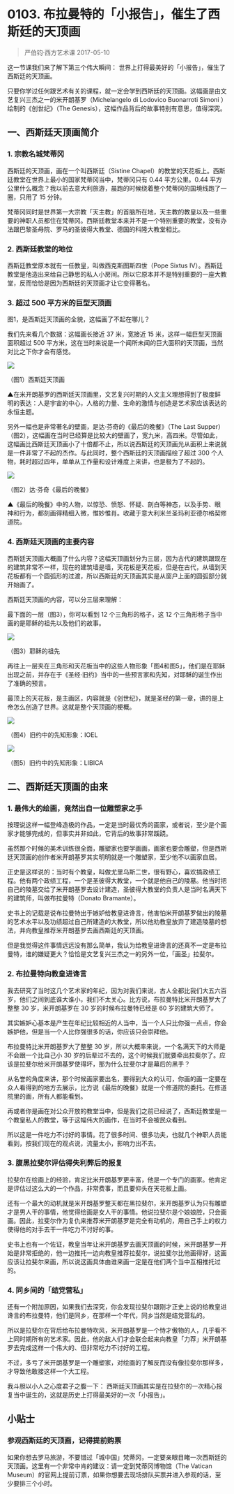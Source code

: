 # 0103. 布拉曼特的「小报告」，催生了西斯廷的天顶画
> 严伯钧·西方艺术课
2017-05-10

这一节课我们来了解下第三个伟大瞬间： 世界上打得最美好的「小报告」，催生了西斯廷的天顶画。 

只要你学过任何跟艺术有关的课程，就一定会学到西斯廷的天顶画。这幅画是由文艺复兴三杰之一的米开朗基罗（Michelangelo di Lodovico Buonarroti Simoni ）绘制的《创世纪》（The Genesis），这幅作品背后的故事特别有意思，值得深究。

## 一、西斯廷天顶画简介
### 1. 宗教名城梵蒂冈
西斯廷的天顶画，画在一个叫西斯廷（Sistine Chapel）的教堂的天花板上。西斯廷教堂在世界上最小的国家梵蒂冈当中，梵蒂冈只有 0.44 平方公里。0.44 平方公里什么概念？我以前去意大利旅游，晨跑的时候绕着整个梵蒂冈的国境线跑了一圈，只用了 15 分钟。

梵蒂冈同时是世界第一大宗教「天主教」的首脑所在地，天主教的教皇以及一些重要的神职人员都住在梵蒂冈。西斯廷教堂本来并不是一个特别重要的教堂，没有办法跟巴黎圣母院、罗马的圣彼得大教堂、德国的科隆大教堂相比。

### 2. 西斯廷教堂的地位
西斯廷教堂原本就有一任教皇，叫做西克斯图斯四世（Pope Sixtus IV）。西斯廷教堂是他造出来给自己静思的私人小房间。所以它原本并不是特别重要的一座大教堂，反而恰恰是因为西斯廷的天顶画才让它变得著名。

### 3. 超过 500 平方米的巨型天顶画
图1，是西斯廷天顶画的全貌，这幅画了不起在哪儿？

我们先来看几个数据：这幅画长接近 37 米，宽接近 15 米，这样一幅巨型天顶画面积超过 500 平方米，这在当时来说是一个闻所未闻的巨大面积的天顶画，当然对比之下你才会有感觉。

![](https://raw.githubusercontent.com/dalong0514/selfstudy/master/图片链接/艺术/2018009.jpg)

（图1）西斯廷天顶画

▲在米开朗基罗的西斯廷天顶画里，文艺复兴时期的人文主义理想得到了极度鲜明的表达：人是宇宙的中心，人格的力量、生命的激情与创造是艺术家应该表达的永恒主题。

另外一幅也是非常著名的壁画，是达·芬奇的《最后的晚餐》（The Last Supper）（图2），这幅画在当时已经算是比较大的壁画了，宽九米，高四米。尽管如此，这幅画比西斯廷天顶画小了十倍都不止，所以说西斯廷的天顶画光从面积上来说就是一件非常了不起的杰作。与此同时，整个西斯廷的天顶画描绘了超过 300 个人物，耗时超过四年，单单从工作量和设计难度上来讲，也是极为了不起的。

![](https://raw.githubusercontent.com/dalong0514/selfstudy/master/图片链接/艺术/2018010.jpg)

（图2）达·芬奇《最后的晚餐》

▲《最后的晚餐》中的人物，以惊恐、愤怒、怀疑、剖白等神态，以及手势、眼神和行为，都刻画得精细入微，惟妙惟肖。收藏于意大利米兰圣玛利亚德尔格契修道院。

### 4. 西斯廷天顶画的主要内容
西斯廷天顶画大概画了什么内容？这幅天顶画划分为三层，因为古代的建筑跟现在的建筑非常不一样，现在的建筑墙是墙，天花板是天花板，但是在古代，从墙到天花板都有一个圆弧形的过渡，所以西斯廷的天顶画其实是从窗户上面的圆弧部分就开始画了。

西斯廷天顶画的内容，可以分三层来理解：

最下面的一层（图3），你可以看到 12 个三角形的格子，这 12 个三角形格子当中画的是耶稣的祖先以及他们的故事。

![](https://raw.githubusercontent.com/dalong0514/selfstudy/master/图片链接/艺术/2018011.jpg)

（图3）耶稣的祖先

再往上一层夹在三角形和天花板当中的这些人物形象「图4和图5」，他们是在耶稣出现之前，并存在于《圣经·旧约》当中的一些预言家和先知，对耶稣的诞生作出了准确的预言。

最顶上的天花板，是主画区，内容就是《创世纪》，就是圣经的第一章，讲的是上帝怎么创造了世界。这就是整个天顶画的梗概。

![](https://raw.githubusercontent.com/dalong0514/selfstudy/master/图片链接/艺术/2018012.jpg)

（图4）旧约中的先知形象：IOEL

![](https://raw.githubusercontent.com/dalong0514/selfstudy/master/图片链接/艺术/2018013.jpg)

（图5）旧约中的先知形象：LIBICA

## 二、西斯廷天顶画的由来
### 1. 最伟大的绘画，竟然出自一位雕塑家之手
按理说这样一幅登峰造极的作品，一定是当时最优秀的画家，或者说，至少是个画家才能够完成的，但事实并非如此，它背后的故事非常蹊跷。

虽然那个时候的美术训练很全面，雕塑家也要学画画，画家也要会雕塑，但是西斯廷天顶画的创作者米开朗基罗其实明明就是一个雕塑家，至少他不以画家自居。

正史是这样说的：当时有个教皇，叫做尤里乌斯二世，很有野心，喜欢搞政绩工程。他有两个政绩工程，一个是圣彼得大教堂，一个就是他自己的陵墓。他当时把自己的陵墓交给了米开朗基罗去设计建造，圣彼得大教堂的负责人是当时名满天下的建筑师，叫做布拉曼特（Donato Bramante）。

史书上的记载是说布拉曼特出于嫉妒给教皇进谗言，他害怕米开朗基罗做出的陵墓的艺术水平以及功绩超过自己所建造的大教堂，所以他劝教皇放弃了建造陵墓的想法，并向教皇推荐米开朗基罗去画西斯廷的天顶画。

但是我觉得这件事情远远没有那么简单，我认为给教皇进谗言的还真不一定是布拉曼特，谁的嫌疑更大？恰恰是文艺复兴三杰之一的另外一位，「画圣」拉斐尔。

### 2. 布拉曼特向教皇进谗言
我去研究了当时这几个艺术家的年纪，因为对我们来说，古人全都比我们大五六百岁，他们之间到底谁大谁小，我们不太关心。比方说，布拉曼特比米开朗基罗大了整整 30 岁，米开朗基罗在 30 岁的时候布拉曼特已经是 60 岁的建筑大师了。

其实嫉妒心基本是产生在年纪比较相近的人当中，当一个人只比你强一点点，你会嫉妒他，但是当一个人比你强很多的话，你应该只会崇拜他。

布拉曼特比米开朗基罗大了整整 30 岁，所以大概率来说，一个名满天下的大师是不会跟一个比自己小 30 岁的后辈过不去的，这个时候我们就要牵出拉斐尔了。应该是拉斐尔给米开朗基罗使得坏，那为什么拉斐尔才是幕后的黑手？

从名誉的角度来讲，那个时候画家要出名，要得到大众的认可，你画的画一定要在众人看得到的地方去展示，比方说《最后的晚餐》就是一个修道院的委托。在修道院里的画，所有人都能看到。

再或者你是画在对公众开放的教堂当中，但是我们之前已经说了，西斯廷教堂是一个教皇私人的教堂，等于这幅伟大的画作，在当时不会被民众看到。

所以这是一件吃力不讨好的事情。花了很多时间、很多功夫，也就几个神职人员能看到，按我们现在的观点说，流量太小，影响力出不去。

### 3. 腹黑拉斐尔评估得失利弊后的报复
拉斐尔在绘画上的经验，肯定比米开朗基罗更丰富，他是一个专门的画家。他肯定是评估过这么大的一个作品，非常费事，而且要仰头在天花板上画。

还有一个最大的动机就是米开朗基罗整天都在黑拉斐尔，米开朗基罗认为只有雕塑才是男人干的事情，他觉得绘画是女人干的事情。他说拉斐尔是个娘娘腔，只会画画。因此，拉斐尔作为复仇来推荐米开朗基罗是完全有动机的，用自己手上的权力使得他的对手去干一件吃力不讨好的事。

史书上也有一个佐证，教皇当年让米开朗基罗去画天顶画的时候，米开朗基罗一开始是非常拒绝的，他一边推托一边向教皇推荐拉斐尔，说拉斐尔比他画得好，这画应该让拉斐尔来画，所以说这画具体由谁来画一定是在他们两个当中互相推托过的。

### 4. 同乡间的「结党营私」
还有一个附加原因，如果我们去深究，你会发现拉斐尔跟刚才正史上说的给教皇进谗言的布拉曼特，他们是同乡，在那样一个年代，同乡当然是结党营私的。

所以是拉斐尔在背后给布拉曼特吹风，米开朗基罗是一个恃才傲物的人，几乎看不上同时期所有的艺术家。因此，他的敌人们才会联合起来向教皇「力荐」米开朗基罗去完成这样一个伟大的、但非常吃力不讨好的工程。

不过，多亏了米开朗基罗是一个雕塑家，对绘画的了解反而没有像拉斐尔那样多，才导致他敢接这样一个大工程。

我斗胆以小人之心度君子之腹一下： 西斯廷天顶画其实是在拉斐尔的一次精心报复当中诞生的，这就是历史上打得最美好的一次「小报告」。 

## 小贴士
### 参观西斯廷的天顶画，记得提前购票

如果你想去罗马旅游，不要错过「城中国」梵蒂冈，一定要亲眼目睹一次西斯廷的天顶画。这里有一个非常中肯的建议：请一定到梵蒂冈博物馆（The Vatican Museum）的官网上提前订票，如果你想要去现场排队买票并进入参观的话，至少要排三个小时。




